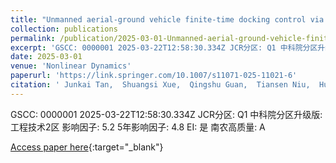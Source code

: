```yaml
---
title: "Unmanned aerial-ground vehicle finite-time docking control via pursuit-evasion games"
collection: publications
permalink: /publication/2025-03-01-Unmanned-aerial-ground-vehicle-finite-time-docking-control-via-pursuit-evasion-games
excerpt: 'GSCC: 0000001 2025-03-22T12:58:30.334Z JCR分区: Q1 中科院分区升级版: 工程技术2区 影响因子: 5.2 5年影响因子: 4.8 EI: 是 南农高质量: A'
date: 2025-03-01
venue: 'Nonlinear Dynamics'
paperurl: 'https://link.springer.com/10.1007/s11071-025-11021-6'
citation: ' Junkai Tan,  Shuangsi Xue,  Qingshu Guan,  Tiansen Niu,  Hui Cao,  Badong Chen, &quot;Unmanned aerial-ground vehicle finite-time docking control via pursuit-evasion games.&quot; Nonlinear Dynamics, 2025.'
---
```

GSCC: 0000001 2025-03-22T12:58:30.334Z JCR分区: Q1 中科院分区升级版: 工程技术2区 影响因子: 5.2 5年影响因子: 4.8 EI: 是 南农高质量: A

[Access paper here](https://link.springer.com/10.1007/s11071-025-11021-6){:target="_blank"}
